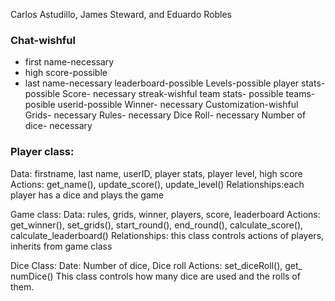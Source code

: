 Carlos  Astudillo, James Steward, and Eduardo Robles

### Chat-wishful 
- first name-necessary 
- high score-possible 
- last name-necessary
leaderboard-possible
Levels-possible 
player stats- possible
Score- necessary 
streak-wishful
team stats- possible
teams-posible
userid-possible
Winner- necessary
Customization-wishful
Grids- necessary 
Rules- necessary
Dice Roll- necessary
Number of dice- necessary

### Player class: 
Data: firstname, last name, userID, player stats, player level, high score
Actions: get_name(), update_score(), update_level()
Relationships:each player has a dice and plays the game

Game class:
Data: rules, grids, winner, players, score, leaderboard 
Actions: get_winner(), set_grids(), start_round(), end_round(), calculate_score(), calculate_leaderboard()
Relationships: this class controls actions of players, inherits from game class


Dice Class:
Date: Number of dice, Dice roll
Actions: set_diceRoll(), get_ numDice()
This class controls how many dice are used and the rolls of them.


